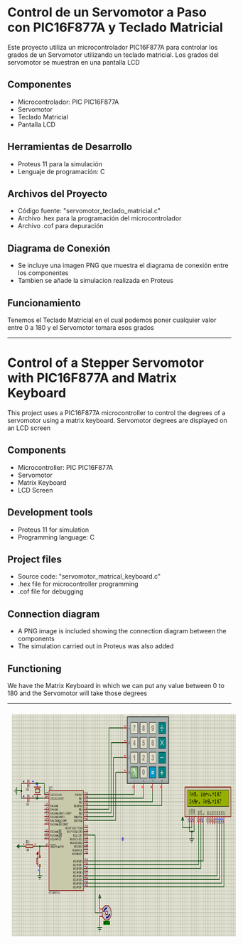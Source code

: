 # Control de un Servomotor a Paso con PIC16F877A y Teclado Matricial

Este proyecto utiliza un microcontrolador PIC16F877A para controlar los grados de un Servomotor utilizando un teclado matricial. Los grados del servomotor se muestran en una pantalla LCD

## Componentes
- Microcontrolador: PIC PIC16F877A
- Servomotor
- Teclado Matricial
- Pantalla LCD

## Herramientas de Desarrollo
- Proteus 11 para la simulación
- Lenguaje de programación: C

## Archivos del Proyecto
- Código fuente: "servomotor_teclado_matricial.c"
- Archivo .hex para la programación del microcontrolador
- Archivo .cof para depuración

## Diagrama de Conexión
- Se incluye una imagen PNG que muestra el diagrama de conexión entre los componentes
- Tambien se añade la simulacion realizada en Proteus

## Funcionamiento
Tenemos el Teclado Matricial en el cual podemos poner cualquier valor entre 0 a 180 y el Servomotor tomara esos grados 

-------------------------------

# Control of a Stepper Servomotor with PIC16F877A and Matrix Keyboard

This project uses a PIC16F877A microcontroller to control the degrees of a servomotor using a matrix keyboard. Servomotor degrees are displayed on an LCD screen

## Components
- Microcontroller: PIC PIC16F877A
- Servomotor
- Matrix Keyboard
- LCD Screen

## Development tools
- Proteus 11 for simulation
- Programming language: C

## Project files
- Source code: "servomotor_matrical_keyboard.c"
- .hex file for microcontroller programming
- .cof file for debugging

## Connection diagram
- A PNG image is included showing the connection diagram between the components
- The simulation carried out in Proteus was also added

## Functioning
We have the Matrix Keyboard in which we can put any value between 0 to 180 and the Servomotor will take those degrees

-------------------------------

<p align="center" >
<img width="800px" height="500px" style="margin: 10px" src="./Diagrama servomotor_teclado_matricial.png"> 
</p>
